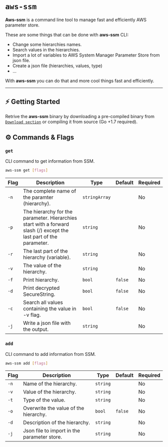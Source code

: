 # `aws-ssm`

<b>Aws-ssm</b> is a command line tool to manage fast and efficiently AWS parameter store.

These are some things that can be done with <b>aws-ssm</b> CLI:

- Change some hierarchies names.
- Search values in the hierarchies.
- Import a lot of variables to AWS System Manager Parameter Store from json file.
- Create a json file (hierarchies, values, type)
- ...

With <b>aws-ssm</b> you can do that and more cool  things fast and efficiently.

***

## ⚡️ Getting Started
Retrive the <b>aws-ssm</b> binary by downloading a pre-compiled binary from [`Download section`](https://github.com/namku/aws-ssm/tags) or compiling it from source (Go +1.7 required).

## ⚙️  Commands & Flags

### `get`

CLI command to get information from SSM.

```bash
aws-ssm get [flags]
```

| Flag | Description                                                                                                        | Type          | Default | Required |
|------|--------------------------------------------------------------------------------------------------------------------|---------------|---------|----------|
| `-n` | The complete name of the paramter (hierarchy).                                                                     | `stringArray` |         | No       |
| `-p` | The hierarchy for the parameter. Hierarchies start with a forward slash (/) except the last part of the parameter. | `string`      |         | No       |
| `-r` | The last part of the hierarchy (variable).                                                                         | `string`      |         | No       |
| `-v` | The value of the hierarchy.                                                                                        | `string`      |         | No       |
| `-f` | Print hierarchy.                                                                                                   | `bool`        | `false` | No       |
| `-d` | Print decrypted SecureString.                                                                                      | `bool`        | `false` | No       |
| `-c` | Search all values containing the value in -v flag.                                                                 | `bool`        | `false` | No       |
| `-j` | Write a json file with the output.                                                                                 | `string`      |         | No       |


### `add`

CLI command to add information from SSM.

```bash
aws-ssm add [flags]
```

| Flag | Description                                          | Type          | Default | Required |
|------|------------------------------------------------------|---------------|---------|----------|
| `-n` | Name of the hierarchy.                               | `string`      |         | No       |
| `-v` | Value of the hierarchy.                              | `string`      |         | No       |
| `-t` | Type of the value.                                   | `string`      |         | No       |
| `-o` | Overwrite the value of the hierarchy.                | `bool`        | `false` | No       |
| `-d` | Description of the hierarchy.                        | `string`      |         | No       |
| `-j` | Json file to import in the parameter store.          | `string`      |         | No       |


